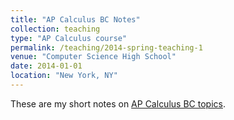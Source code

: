 ```yaml
---
title: "AP Calculus BC Notes"
collection: teaching
type: "AP Calculus course"
permalink: /teaching/2014-spring-teaching-1
venue: "Computer Science High School"
date: 2014-01-01
location: "New York, NY"
---
```


These are my short notes on [AP Calculus BC topics](https://github.com/harry-yangmath/AP_Calc_BC).

